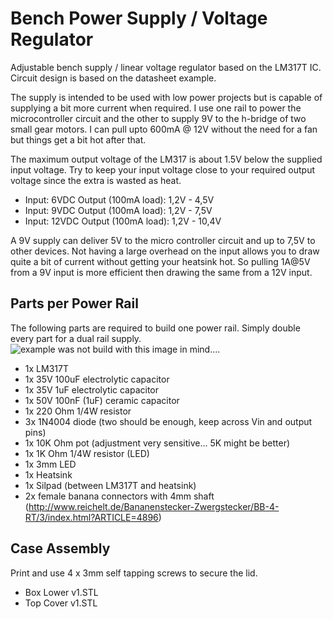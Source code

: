 Bench Power Supply / Voltage Regulator
======================================
Adjustable bench supply / linear voltage regulator based on the LM317T IC. Circuit design is based on the  datasheet example. 


The supply is intended to be used with low power projects but is capable of supplying a bit more current when required. I use one rail to power the microcontroller circuit and the other to supply 9V to the h-bridge of two small gear motors. I can pull upto 600mA @ 12V without the need for a fan but things get a bit hot after that.



The maximum output voltage of the LM317 is about 1.5V below the supplied input voltage. Try to keep your input voltage close to your required output voltage since the extra is wasted as heat.
 
* Input: 6VDC  Output (100mA load): 1,2V - 4,5V
* Input: 9VDC  Output (100mA load): 1,2V - 7,5V
* Input: 12VDC Output (100mA load): 1,2V - 10,4V

A 9V supply can deliver 5V to the micro controller circuit and up to 7,5V to other devices. Not having a large overhead on the input allows you to draw quite a bit of current without getting your heatsink hot.
So pulling 1A@5V from a 9V input is more efficient then drawing the same from a 12V input.





Parts per Power Rail
--------------------
The following parts are required to build one power rail. Simply double every part for a dual rail supply.
![example was not build with this image in mind....](https://github.com/KaiserSoft/3D-Printing/blob/master/Power%20Supply%20v1/grfx/board%20in%20case%20-%20assembled%20-%20small.png?raw=true)


* 1x LM317T
* 1x 35V 100uF electrolytic capacitor
* 1x 35V 1uF electrolytic capacitor
* 1x 50V 100nF (1uF) ceramic capacitor
* 1x 220 Ohm 1/4W resistor
* 3x 1N4004 diode (two should be enough, keep across  Vin and output pins)
* 1x 10K Ohm pot (adjustment very sensitive... 5K might be better)
* 1x 1K Ohm 1/4W resistor (LED)
* 1x 3mm LED
* 1x Heatsink
* 1x Silpad (between LM317T and heatsink)
* 2x female banana connectors with 4mm shaft (http://www.reichelt.de/Bananenstecker-Zwergstecker/BB-4-RT/3/index.html?ARTICLE=4896)


Case Assembly
-------------
Print and use 4 x 3mm self tapping screws to secure the lid.

* Box Lower v1.STL
* Top Cover v1.STL